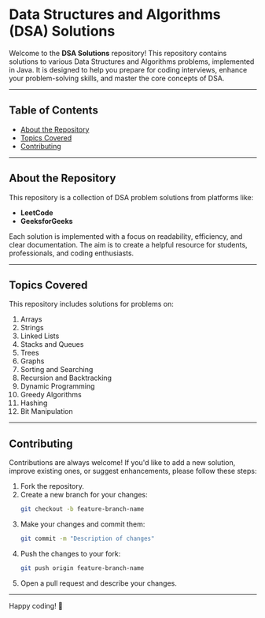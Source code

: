 # Data Structures and Algorithms (DSA) Solutions

Welcome to the **DSA Solutions** repository! This repository contains solutions to various Data Structures and Algorithms problems, implemented in Java. It is designed to help you prepare for coding interviews, enhance your problem-solving skills, and master the core concepts of DSA.

---

## Table of Contents

- [About the Repository](#about-the-repository)
- [Topics Covered](#topics-covered)
- [Contributing](#contributing)
  

---

## About the Repository

This repository is a collection of DSA problem solutions from platforms like:

- **LeetCode**
- **GeeksforGeeks**

Each solution is implemented with a focus on readability, efficiency, and clear documentation. The aim is to create a helpful resource for students, professionals, and coding enthusiasts.

---

## Topics Covered

This repository includes solutions for problems on:

1. Arrays
2. Strings
3. Linked Lists
4. Stacks and Queues
5. Trees
6. Graphs
7. Sorting and Searching
8. Recursion and Backtracking
9. Dynamic Programming
10. Greedy Algorithms
11. Hashing
12. Bit Manipulation

---


## Contributing

Contributions are always welcome! If you'd like to add a new solution, improve existing ones, or suggest enhancements, please follow these steps:

1. Fork the repository.
2. Create a new branch for your changes:
   ```bash
   git checkout -b feature-branch-name
   ```
3. Make your changes and commit them:
   ```bash
   git commit -m "Description of changes"
   ```
4. Push the changes to your fork:
   ```bash
   git push origin feature-branch-name
   ```
5. Open a pull request and describe your changes.

---


Happy coding! 🚀

